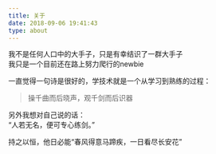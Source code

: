 ```yaml
---
title: 关于
date: 2018-09-06 19:41:43
type: about
---
```


我不是任何人口中的大手子，只是有幸结识了一群大手子  
我只是一个目前还在路上努力爬行的newbie  
  
一直觉得一句诗是很好的，学技术就是一个从学习到熟练的过程：  

> 操千曲而后晓声，观千剑而后识器  
  
另外我想对自己说的话：  
“人若无名，便可专心练剑。”  
  
持之以恒，他日必能“春风得意马蹄疾，一日看尽长安花”  
